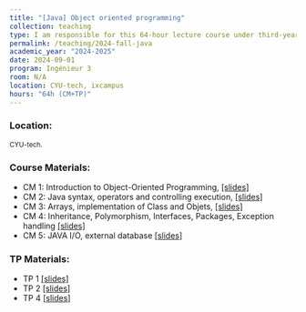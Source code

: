 ```yaml
---
title: "[Java] Object oriented programming"
collection: teaching
type: I am responsible for this 64-hour lecture course under third-year engineering students at CYU-tech.
permalink: /teaching/2024-fall-java
academic_year: "2024-2025"
date: 2024-09-01
program: Ingénieur 3
room: N/A
location: CYU-tech, ixcampus
hours: "64h (CM+TP)"
---
```


### Location:
<span style="font-size: smaller;">CYU-tech.</span>

### Course Materials:
- CM 1: Introduction to Object-Oriented Programming, [[slides]](https://evesiphus.github.io/assets/teaching/java/Java_lecture1.pdf)
- CM 2: Java syntax, operators and controlling execution, [[slides]](https://evesiphus.github.io/assets/teaching/java/Java_cm2.pdf)
- CM 3: Arrays, implementation of Class and Objets,  [[slides]](https://evesiphus.github.io/assets/teaching/java/Java_cm3.pdf)
- CM 4: Inheritance, Polymorphism, Interfaces, Packages, Exception handling  [[slides]](https://evesiphus.github.io/assets/teaching/java/Java_cm4.pdf)
- CM 5: JAVA I/O, external database  [[slides]](https://evesiphus.github.io/assets/teaching/java/Java_cm5.pdf)

### TP Materials:
- TP 1 [[slides]](https://evesiphus.github.io/assets/teaching/java/Java_TP1.pdf)
- TP 2 [[slides]](https://evesiphus.github.io/assets/teaching/java/Java_Lab2.pdf)
- TP 4 [[slides]](https://evesiphus.github.io/assets/teaching/java/Java_tp4.pdf)



